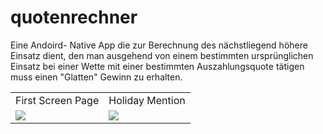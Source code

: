 # quotenrechner

Eine Andoird- Native App die zur Berechnung des nächstliegend höhere Einsatz dient, den man ausgehend von einem bestimmten ursprünglichen Einsatz bei einer Wette mit einer bestimmten Auszahlungsquote tätigen muss einen "Glatten" Gewinn zu erhalten.



<table>
  <tr>
    <td>First Screen Page</td>
     <td>Holiday Mention</td>
  </tr>
  <tr>
    <td><img src="https://user-images.githubusercontent.com/58815086/134701788-924328b5-9133-4c96-8c5a-14c89f90fbc4.png"></td>
    <td><img src="https://user-images.githubusercontent.com/58815086/134701822-b0a0b2b4-021f-4b87-a8ef-07391f0c451e.png"></td>
  </tr>
 </table>
